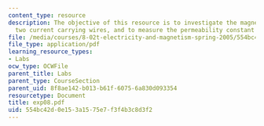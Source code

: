 ```yaml
---
content_type: resource
description: The objective of this resource is to investigate the magnetic force between
  two current carrying wires, and to measure the permeability constant ?0.
file: /media/courses/8-02t-electricity-and-magnetism-spring-2005/554bc42d0e153a1575e7f3f4b3c8d3f2_exp08.pdf
file_type: application/pdf
learning_resource_types:
- Labs
ocw_type: OCWFile
parent_title: Labs
parent_type: CourseSection
parent_uid: 8f8ae142-b013-b61f-6075-6a830d093354
resourcetype: Document
title: exp08.pdf
uid: 554bc42d-0e15-3a15-75e7-f3f4b3c8d3f2
---
```

